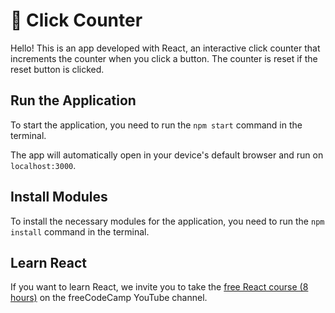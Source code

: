 # 📌 Click Counter
Hello! This is an app developed with React, an interactive click counter that increments the counter when you click a button. The counter is reset if the reset button is clicked.

## Run the Application
To start the application, you need to run the `npm start` command in the terminal.

The app will automatically open in your device's default browser and run on `localhost:3000`.

## Install Modules
To install the necessary modules for the application, you need to run the `npm install` command in the terminal.

## Learn React
If you want to learn React, we invite you to take the [free React course (8 hours)](https://www.youtube.com/watch?v=6Jfk8ic3KVk) on the freeCodeCamp YouTube channel.